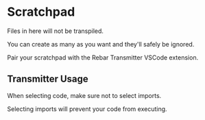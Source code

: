 # Scratchpad

Files in here will not be transpiled.

You can create as many as you want and they'll safely be ignored.

Pair your scratchpad with the Rebar Transmitter VSCode extension.

## Transmitter Usage

When selecting code, make sure not to select imports.

Selecting imports will prevent your code from executing.
